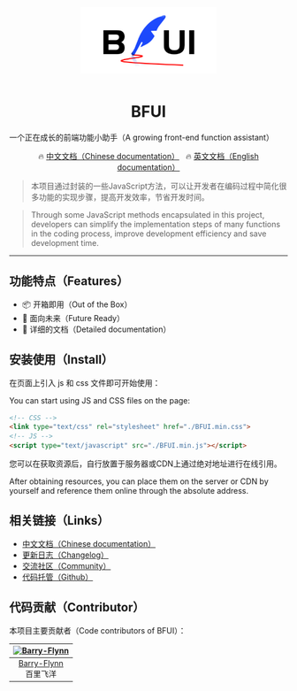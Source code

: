 <p align="center">
    <img alt="logo" src="./BFUI-logo.png" height="120" style="margin-bottom: 10px;">
</p>

<h1 align="center">BFUI</h1>

一个正在成长的前端功能小助手（A growing front-end function assistant）

<p align="center">
  🔥 <a href="http://docs.meta-code.top/BFUI/" taget="_blank">中文文档（Chinese documentation）</a>
  &nbsp;
  🔥 <a href="http://docs.meta-code.top/BFUI/#/en-US" taget="_blank">英文文档（English documentation）</a>
</p>

>本项目通过封装的一些JavaScript方法，可以让开发者在编码过程中简化很多功能的实现步骤，提高开发效率，节省开发时间。

>Through some JavaScript methods encapsulated in this project, developers can simplify the implementation steps of many functions in the coding process, improve development efficiency and save development time.

---

## 功能特点（Features）

- 📦 开箱即用（Out of the Box）
- 🚀 面向未来（Future Ready）
- 📖 详细的文档（Detailed documentation）

## 安装使用（Install）

在页面上引入 js 和 css 文件即可开始使用：

You can start using JS and CSS files on the page:

```html
<!-- CSS -->
<link type="text/css" rel="stylesheet" href="./BFUI.min.css">
<!-- JS -->
<script type="text/javascript" src="./BFUI.min.js"></script>
```

您可以在获取资源后，自行放置于服务器或CDN上通过绝对地址进行在线引用。

After obtaining resources, you can place them on the server or CDN by yourself and reference them online through the absolute address.

## 相关链接（Links）

- <a href="http://docs.meta-code.top/BFUI/" taget="_blank">中文文档（Chinese documentation）</a>
- <a href="http://docs.meta-code.top/BFUI/#/changelog/" taget="_blank">更新日志（Changelog）</a>
- <a href="https://support.qq.com/products/417041/" taget="_blank">交流社区（Community）</a>
- <a href="https://github.com/Barry-Flynn/BFUI/" taget="_blank">代码托管（Github）</a>

## 代码贡献（Contributor）

本项目主要贡献者（Code contributors of BFUI）：

| [![Barry-Flynn](https://avatars.githubusercontent.com/u/81922999?s=80&v=4)](https://github.com/chenjiahan/)
| :-: |
| [Barry-Flynn](https://github.com/Barry-Flynn/)<br/>百里飞洋 |

